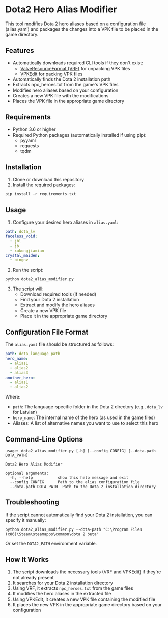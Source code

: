 # Dota2 Hero Alias Modifier

This tool modifies Dota 2 hero aliases based on a configuration file (alias.yaml) and packages the changes into a VPK file to be placed in the game directory.

## Features

- Automatically downloads required CLI tools if they don't exist:
  - [ValveResourceFormat (VRF)](https://github.com/ValveResourceFormat/ValveResourceFormat/releases) for unpacking VPK files
  - [VPKEdit](https://github.com/craftablescience/VPKEdit/releases) for packing VPK files
- Automatically finds the Dota 2 installation path
- Extracts npc_heroes.txt from the game's VPK files
- Modifies hero aliases based on your configuration
- Creates a new VPK file with the modifications
- Places the VPK file in the appropriate game directory

## Requirements

- Python 3.6 or higher
- Required Python packages (automatically installed if using pip):
  - pyyaml
  - requests
  - tqdm

## Installation

1. Clone or download this repository
2. Install the required packages:

```
pip install -r requirements.txt
```

## Usage

1. Configure your desired hero aliases in `alias.yaml`:

```yaml
path: dota_lv
faceless_void:
  - jbl
  - jb
  - xukongjiamian
crystal_maiden:
  - bingnv
```

2. Run the script:

```
python dota2_alias_modifier.py
```

3. The script will:
   - Download required tools (if needed)
   - Find your Dota 2 installation
   - Extract and modify the hero aliases
   - Create a new VPK file
   - Place it in the appropriate game directory

## Configuration File Format

The `alias.yaml` file should be structured as follows:

```yaml
path: dota_language_path
hero_name:
  - alias1
  - alias2
  - alias3
another_hero:
  - alias1
  - alias2
```

Where:
- `path`: The language-specific folder in the Dota 2 directory (e.g., `dota_lv` for Latvian)
- `hero_name`: The internal name of the hero (as used in the game files)
- Aliases: A list of alternative names you want to use to select this hero

## Command-Line Options

```
usage: dota2_alias_modifier.py [-h] [--config CONFIG] [--dota-path DOTA_PATH]

Dota2 Hero Alias Modifier

optional arguments:
  -h, --help           show this help message and exit
  --config CONFIG      Path to the alias configuration file
  --dota-path DOTA_PATH  Path to the Dota 2 installation directory
```

## Troubleshooting

If the script cannot automatically find your Dota 2 installation, you can specify it manually:

```
python dota2_alias_modifier.py --dota-path "C:\Program Files (x86)\Steam\steamapps\common\dota 2 beta"
```

Or set the `DOTA2_PATH` environment variable.

## How It Works

1. The script downloads the necessary tools (VRF and VPKEdit) if they're not already present
2. It searches for your Dota 2 installation directory
3. Using VRF, it extracts `npc_heroes.txt` from the game files
4. It modifies the hero aliases in the extracted file
5. Using VPKEdit, it creates a new VPK file containing the modified file
6. It places the new VPK in the appropriate game directory based on your configuration